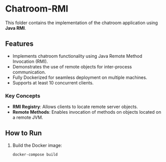# Chatroom-RMI

This folder contains the implementation of the chatroom application using **Java RMI**.

## Features
- Implements chatroom functionality using Java Remote Method Invocation (RMI).
- Demonstrates the use of remote objects for inter-process communication.
- Fully Dockerized for seamless deployment on multiple machines.
- Supports at least 10 concurrent clients.

### Key Concepts
- **RMI Registry**: Allows clients to locate remote server objects.
- **Remote Methods**: Enables invocation of methods on objects located on a remote JVM.

## How to Run
1. Build the Docker image:
   ```bash
   docker-compose build
